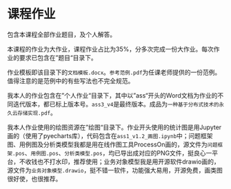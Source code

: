 # 课程作业

包含本课程全部作业题目，及个人解答。

本课程的作业为大作业，课程作业占比为35%，分多次完成一份大作业。每次作业的要求已包含在”题目“目录下。

作业模板即该目录下的`文档模板.docx`。`参考范例.pdf`为任课老师提供的一份范例。值得注意的是范例中的有些写法也不完全规范。

我本人的作业包含在”个人作业“目录下，其中以”ass“开头的Word文档为作业的不同迭代版本，都已标上版本号。`ass3_v4`是最终版本。成品为`一种基于分布式技术的永久云存储实现.pdf`。

我本人作业使用的绘图资源在”绘图“目录下。作业开头使用的统计图是用Jupyter画的（使用了pyecharts库），代码包含在`ass1_v1.2_画图.ipynb`中；问题框架图、用例图及分析类模型我都是用在线作图工具ProcessOn画的，源文件为`问题框架.pos`、`用例图.pos`、`分析类模型.pos`，均已导出成对应的PNG文件，挺良心一平台，不收钱也不打水印，推荐使用；业务对象模型我是用开源软件drawio画的，源文件为`业务对象模型.drawio`，挺不错一软件，功能强大易用，开源免费，画类图很好使，也很推荐。

